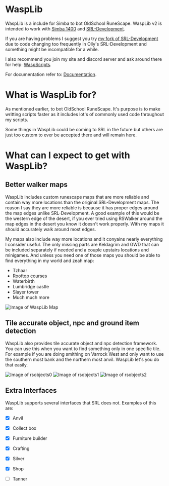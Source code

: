 # WaspLib
 WaspLib is a include for Simba to bot OldSchool RuneScape.
 WaspLib v2 is intended to work with [Simba 1400]([https://github.com/ollydev/Simba](https://github.com/Villavu/Simba/releases/tag/simba1400-release)) and [SRL-Development](https://github.com/Villavu/SRL-Development).

If you are having problems I suggest you try [my fork of SRL-Development](https://github.com/Torwent/SRL) due to code changing too frequently in Olly's SRL-Development and something might be incompatible for a while.

I also recommend you join my site and discord server and ask around there for help: [WaspScripts](https://waspscripts.com).
 
 For documentation refer to: [Documentation](https://torwent.github.io/WaspLib).
 
# What is WaspLib for?
 As mentioned earlier, to bot OldSchool RuneScape. It's purpose is to make writting scripts faster as it includes lot's of commonly used code throughout my scripts.
 
Some things in WaspLib could be coming to SRL in the future but others are just too custom to ever be accepted there and will remain here.

 # What can I expect to get with WaspLib?

 ## Better walker maps
 WaspLib includes custom runescape maps that are more reliable and contain way more locations than the original SRL-Development maps.
 The reason I say they are more reliable is because it has proper edges around the map edges unlike SRL-Development.
 A good example of this would be the western edge of the desert, if you ever tried using RSWalker around the map edges in the desert you know it doesn't work properly.
 With my maps it should accurately walk around most edges.

 My maps also include way more locations and it conyains nearly everything I consider useful.
 The only missing parts are Keldagrim and GWD that can be included separately if needed and a couple upstairs locations and minigames.
 And unless you need one of those maps you should be able to find everything in my world and zeah map:
 - Tzhaar
 - Rooftop courses
 - Waterbirth
 - Lumbridge castle
 - Slayer tower
 - Much much more

 ![Image of WaspLib Map](https://github.com/Torwent/WaspLib/raw/master/osr/walker/map.png)

 ## Tile accurate object, npc and ground item detection
 WaspLib also provides tile accurate object and npc detection framework.
 You can use this when you want to find something only in one specific tile.
 For example if you are doing smithing on Varrock West and only want to use the southern most bank and the northern most anvil. WaspLib let's you do that easily.
 
 ![Image of rsobjects0](https://github.com/Torwent/WaspLib/raw/master/docs/images/rsobjects/rsobjects0.png)
 ![Image of rsobjects1](https://github.com/Torwent/WaspLib/raw/master/docs/images/rsobjects/rsobjects1.png)
 ![Image of rsobjects2](https://github.com/Torwent/WaspLib/raw/master/docs/images/rsobjects/rsobjects2.png)

 ## Extra Interfaces
 WaspLib supports several interfaces that SRL does not.
 Examples of this are:
 - [x] Anvil
 - [x] Collect box
 - [x] Furniture builder
 - [x] Crafting
 - [x] Silver
 - [x] Shop
 - [ ] Tanner

